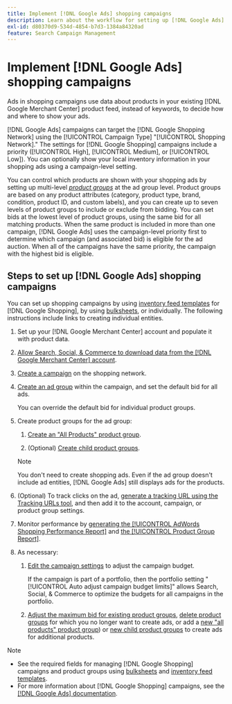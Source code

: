 ```yaml
---
title: Implement [!DNL Google Ads] shopping campaigns
description: Learn about the workflow for setting up [!DNL Google Ads] shopping campaigns.
exl-id: d80370d9-534d-4854-b7d3-1384a84320ad
feature: Search Campaign Management
---
```

# Implement [!DNL Google Ads] shopping campaigns

Ads in shopping campaigns use data about products in your existing [!DNL Google Merchant Center] product feed, instead of keywords, to decide how and where to show your ads.

[!DNL Google Ads] campaigns can target the [!DNL Google Shopping Network] using the [!UICONTROL Campaign Type] "[!UICONTROL Shopping Network]." The settings for [!DNL Google Shopping] campaigns include a priority ([!UICONTROL High], [!UICONTROL Medium], or [!UICONTROL Low]). You can optionally show your local inventory information in your shopping ads using a campaign-level setting.

You can control which products are shown with your shopping ads by setting up multi-level *[product groups](/help/search-social-commerce/campaign-management/campaigns/product-group-about.md)* at the ad group level. Product groups are based on any product attributes (category, product type, brand, condition, product ID, and custom labels), and you can create up to seven levels of product groups to include or exclude from bidding. You can set bids at the lowest level of product groups, using the same bid for all matching products. When the same product is included in more than one campaign, [!DNL Google Ads] uses the campaign-level priority first to determine which campaign (and associated bid) is eligible for the ad auction. When all of the campaigns have the same priority, the campaign with the highest bid is eligible.

## Steps to set up [!DNL Google Ads] shopping campaigns

You can set up shopping campaigns by using [inventory feed templates](/help/search-social-commerce/campaign-management/inventory-feeds/inventory-feeds-about.md) for [!DNL Google Shopping], by using [bulksheets](/help/search-social-commerce/campaign-management/bulksheets/bulksheet-about.md), or individually. The following instructions include links to creating individual entities.

1. Set up your [!DNL Google Merchant Center] account and populate it with product data.

1. [Allow Search, Social, & Commerce to download data from the [!DNL Google Merchant Center] account](/help/search-social-commerce/campaign-management/accounts/merchant-account-manage.md).

1. [Create a campaign](/help/search-social-commerce/campaign-management/campaigns/campaign-manage.md) on the shopping network.

1. [Create an ad group](/help/search-social-commerce/campaign-management/campaigns/ad-group-manage.md) within the campaign, and set the default bid for all ads.

   You can override the default bid for individual product groups.

1. Create product groups for the ad group:

   1. [Create an "All Products" product group](/help/search-social-commerce/campaign-management/campaigns/product-group-manage.md).
   
   1. (Optional) [Create child product groups](/help/search-social-commerce/campaign-management/campaigns/product-group-manage.md).

   >[!NOTE]
   >You don't need to create shopping ads. Even if the ad group doesn't include ad entities, [!DNL Google Ads] still displays ads for the products.

1. (Optional) To track clicks on the ad, [generate a tracking URL using the Tracking URLs tool](/help/search-social-commerce/tools/click-tracking-url-generate.md), and then add it to the account, campaign, or product group settings.

1. Monitor performance by [generating the [!UICONTROL AdWords Shopping Performance Report]](/help/search-social-commerce/reports/management/specialty/specialty-report-generate.md) and [the [!UICONTROL Product Group Report]](/help/search-social-commerce/reports/management/basic-advanced/basic-advanced-report-generate.md).

1. As necessary:

   1. [Edit the campaign settings](/help/search-social-commerce/campaign-management/campaigns/campaign-manage.md) to adjust the campaign budget.
   
      If the campaign is part of a portfolio, then the portfolio setting "[!UICONTROL Auto adjust campaign budget limits]" allows Search, Social, & Commerce to optimize the budgets for all campaigns in the portfolio.

   1. [Adjust the maximum bid for existing product groups](/help/search-social-commerce/campaign-management/campaigns/product-group-manage.md), [delete product groups](/help/search-social-commerce/campaign-management/campaigns/product-group-manage.md) for which you no longer want to create ads, or add a [new "all products" product group](/help/search-social-commerce/campaign-management/campaigns/product-group-manage.md)) or [new child product groups](/help/search-social-commerce/campaign-management/campaigns/product-group-manage.md) to create ads for additional products.

>[!NOTE]
>
>* See the required fields for managing [!DNL Google Shopping] campaigns and product groups using [bulksheets](/help/search-social-commerce/campaign-management/bulksheets/bulksheet-data-formats/bulksheet-data-google.md) and [inventory feed templates](/help/search-social-commerce/campaign-management/inventory-feeds/ad-templates/template-google-shopping.md).
>* For more information about [!DNL Google Shopping] campaigns, see the [[!DNL Google Ads] documentation](https://support.google.com/google-ads/answer/2454022).
